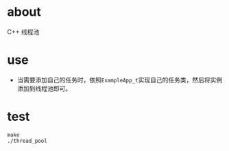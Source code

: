 # about
C++ 线程池
# use
- 当需要添加自己的任务时，依照`ExampleApp_t`实现自己的任务类，然后将实例添加到线程池即可。

# test
```shell
make
./thread_pool
```